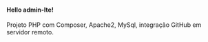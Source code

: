 #### Hello admin-lte!
Projeto PHP com Composer, Apache2, MySql, integração GitHub em servidor remoto.

